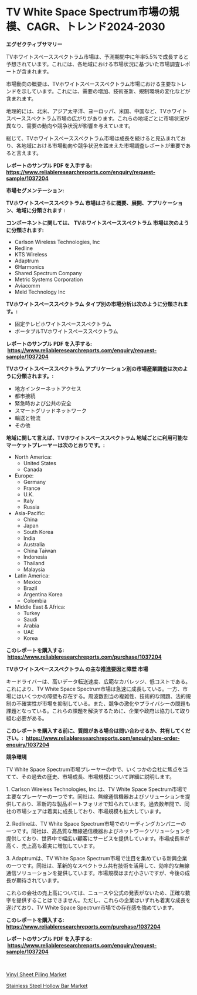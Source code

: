 <p><h1>TV White Space Spectrum市場の規模、CAGR、トレンド2024-2030</h1></p><p><strong>エグゼクティブサマリー</strong></p>
<p><p>TVホワイトスペーススペクトラム市場は、予測期間中に年率5.5%で成長すると予想されています。これには、各地域における市場状況に基づいた市場調査レポートが含まれます。</p><p>市場動向の概要は、TVホワイトスペーススペクトラム市場における主要なトレンドを示しています。これには、需要の増加、技術革新、規制環境の変化などが含まれます。</p><p>地理的には、北米、アジア太平洋、ヨーロッパ、米国、中国など、TVホワイトスペーススペクトラム市場の広がりがあります。これらの地域ごとに市場状況が異なり、需要の動向や競争状況が影響を与えています。</p><p>総じて、TVホワイトスペーススペクトラム市場は成長を続けると見込まれており、各地域における市場動向や競争状況を踏まえた市場調査レポートが重要であると言えます。</p></p>
<p><strong>レポートのサンプル PDF を入手する: <a href="https://www.reliableresearchreports.com/enquiry/request-sample/1037204">https://www.reliableresearchreports.com/enquiry/request-sample/1037204</a></strong></p>
<p><strong>市場セグメンテーション:</strong></p>
<p><strong> TVホワイトスペーススペクトラム 市場はさらに概要、展開、アプリケーション、地域に分類されます :</strong></p>
<p><strong>コンポーネントに関しては、 TVホワイトスペーススペクトラム 市場は次のように分類されます: &nbsp;</strong></p>
<p><ul><li>Carlson Wireless Technologies, Inc</li><li>Redline</li><li>KTS Wireless</li><li>Adaptrum</li><li>6Harmonics</li><li>Shared Spectrum Company</li><li>Metric Systems Corporation</li><li>Aviacomm</li><li>Meld Technology Inc</li></ul></p>
<p><strong> TVホワイトスペーススペクトラム タイプ別の市場分析は次のように分類されます。:</strong></p>
<p><ul><li>固定テレビホワイトスペーススペクトラム</li><li>ポータブルTVホワイトスペーススペクトラム</li></ul></p>
<p><strong>レポートのサンプル PDF を入手する: &nbsp;<a href="https://www.reliableresearchreports.com/enquiry/request-sample/1037204">https://www.reliableresearchreports.com/enquiry/request-sample/1037204</a></strong></p>
<p><strong> TVホワイトスペーススペクトラム アプリケーション別の市場産業調査は次のように分類されます。:</strong></p>
<p><ul><li>地方インターネットアクセス</li><li>都市接続</li><li>緊急時および公共の安全</li><li>スマートグリッドネットワーク</li><li>輸送と物流</li><li>その他</li></ul></p>
<p><strong>地域に関して言えば、TVホワイトスペーススペクトラム 地域ごとに利用可能なマーケットプレーヤーは次のとおりです。:</strong></p>
<p><ul>
    <li>
        North America:
        <ul>
            <li>United States</li>
            <li>Canada</li>
        </ul>
    </li>
    <li>
        Europe:
        <ul>
            <li>Germany</li>
            <li>France</li>
            <li>U.K.</li>
            <li>Italy</li>
            <li>Russia</li>
        </ul>
    </li>
    <li>
        Asia-Pacific:
        <ul>
            <li>China</li>
            <li>Japan</li>
            <li>South Korea</li>
            <li>India</li>
            <li>Australia</li>
            <li>China Taiwan</li>
            <li>Indonesia</li>
            <li>Thailand</li>
            <li>Malaysia</li>
        </ul>
    </li>
    <li>
        Latin America:
        <ul>
            <li>Mexico</li>
            <li>Brazil</li>
            <li>Argentina Korea</li>
            <li>Colombia</li>
        </ul>
    </li>
    <li>
        Middle East & Africa:
        <ul>
            <li>Turkey</li>
            <li>Saudi</li>
            <li>Arabia</li>
            <li>UAE</li>
            <li>Korea</li>
        </ul>
    </li>
    </ul></p>
<p><strong>このレポートを購入する: &nbsp;<a href="https://www.reliableresearchreports.com/purchase/1037204">https://www.reliableresearchreports.com/purchase/1037204</a></strong></p>
<p><strong>TVホワイトスペーススペクトラム の主な推進要因と障壁 市場</strong></p>
<p><p>キードライバーは、高いデータ転送速度、広範なカバレッジ、低コストである。これにより、TV White Space Spectrum市場は急速に成長している。一方、市場にはいくつかの障壁も存在する。周波数割当の複雑性、技術的な問題、法的規制の不確実性が市場を抑制している。また、競争の激化やプライバシーの問題も課題となっている。これらの課題を解決するために、企業や政府は協力して取り組む必要がある。</p></p>
<p><strong>このレポートを購入する前に、質問がある場合は問い合わせるか、共有してください。:&nbsp; <a href="https://www.reliableresearchreports.com/enquiry/pre-order-enquiry/1037204">https://www.reliableresearchreports.com/enquiry/pre-order-enquiry/1037204</a></strong></p>
<p><strong>競争環境</strong></p>
<p><p>TV White Space Spectrum市場プレーヤーの中で、いくつかの会社に焦点を当てて、その過去の歴史、市場成長、市場規模について詳細に説明します。</p><p>1. Carlson Wireless Technologies, Inc.は、TV White Space Spectrum市場で主要なプレーヤーの一つです。同社は、無線通信機器およびソリューションを提供しており、革新的な製品ポートフォリオで知られています。過去数年間で、同社の市場シェアは着実に成長しており、市場規模も拡大しています。</p><p>2. Redlineは、TV White Space Spectrum市場でのリーディングカンパニーの一つです。同社は、高品質な無線通信機器およびネットワークソリューションを提供しており、世界中で幅広い顧客にサービスを提供しています。市場成長率が高く、売上高も着実に増加しています。</p><p>3. Adaptrumは、TV White Space Spectrum市場で注目を集めている新興企業の一つです。同社は、革新的なスペクトラム共有技術を活用して、効率的な無線通信ソリューションを提供しています。市場規模はまだ小さいですが、今後の成長が期待されています。</p><p>これらの会社の売上高については、ニュースや公式の発表がないため、正確な数字を提供することはできません。ただし、これらの企業はいずれも着実な成長を遂げており、TV White Space Spectrum市場での存在感を強めています。</p></p>
<p><strong>このレポートを購入する: &nbsp; <a href="https://www.reliableresearchreports.com/purchase/1037204">https://www.reliableresearchreports.com/purchase/1037204</a></strong></p>
<p><strong>レポートのサンプル PDF を入手する: &nbsp;<a href="https://www.reliableresearchreports.com/enquiry/request-sample/1037204">https://www.reliableresearchreports.com/enquiry/request-sample/1037204</a></strong><strong></strong></p>
<p>&nbsp;</p>
<p><p><a href="https://full-wildebeest-80b.notion.site/Vinyl-Sheet-Piling-Market-with-the-goal-of-estimating-the-market-size-and-future-growth-potential-of-2432c4d986444b42879188fd171d96b5">Vinyl Sheet Piling Market</a></p><p><a href="https://pretty-mail-caf.notion.site/Stainless-Steel-Hollow-Bar-Market-Size-Focuses-on-Market-Dynamics-In-Depth-Analysis-and-Future-Proj-ae319164af0b4174b8cbad935939767a">Stainless Steel Hollow Bar Market</a></p></p>